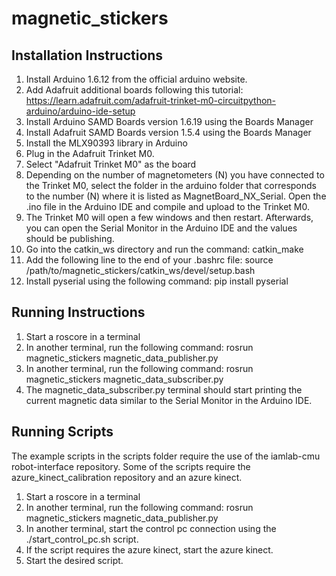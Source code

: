 # magnetic_stickers

## Installation Instructions

1. Install Arduino 1.6.12 from the official arduino website.
2. Add Adafruit additional boards following this tutorial: https://learn.adafruit.com/adafruit-trinket-m0-circuitpython-arduino/arduino-ide-setup
3. Install Arduino SAMD Boards version 1.6.19 using the Boards Manager
4. Install Adafruit SAMD Boards version 1.5.4 using the Boards Manager
5. Install the MLX90393 library in Arduino
6. Plug in the Adafruit Trinket M0. 
7. Select "Adafruit Trinket M0" as the board
8. Depending on the number of magnetometers (N) you have connected to the Trinket M0, select the folder in the arduino folder that corresponds to the number (N) where it is listed as MagnetBoard_NX_Serial. Open the .ino file in the Arduino IDE and compile and upload to the Trinket M0.
9. The Trinket M0 will open a few windows and then restart. Afterwards, you can open the Serial Monitor in the Arduino IDE and the values should be publishing.
10. Go into the catkin_ws directory and run the command: catkin_make
11. Add the following line to the end of your .bashrc file: source /path/to/magnetic_stickers/catkin_ws/devel/setup.bash
12. Install pyserial using the following command: pip install pyserial

## Running Instructions
1. Start a roscore in a terminal
2. In another terminal, run the following command: rosrun magnetic_stickers magnetic_data_publisher.py
3. In another terminal, run the following command: rosrun magnetic_stickers magnetic_data_subscriber.py
4. The magnetic_data_subscriber.py terminal should start printing the current magnetic data similar to the Serial Monitor in the Arduino IDE.

## Running Scripts
The example scripts in the scripts folder require the use of the iamlab-cmu robot-interface repository. Some of the scripts require the azure_kinect_calibration repository and an azure kinect. 
1. Start a roscore in a terminal
2. In another terminal, run the following command: rosrun magnetic_stickers magnetic_data_publisher.py
3. In another terminal, start the control pc connection using the ./start_control_pc.sh script.
4. If the script requires the azure kinect, start the azure kinect.
4. Start the desired script.